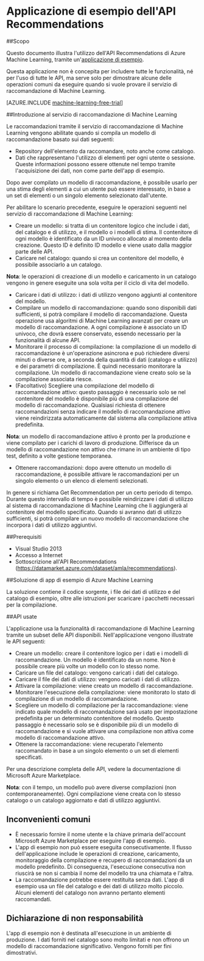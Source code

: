 <properties 
	pageTitle="Operazioni comuni nell'API Recommendations di Machine Learning | Microsoft Azure" 
	description="Recommendations di Azure ML - Applicazione di esempio" 
	services="machine-learning" 
	documentationCenter="" 
	authors="LuisCabrer" 
	manager="paulettm" 
	editor="cgronlun"/>

<tags 
	ms.service="machine-learning" 
	ms.workload="data-services" 
	ms.tgt_pltfrm="na" 
	ms.devlang="na" 
	ms.topic="article" 
	ms.date="03/02/2016" 
	ms.author="luisca"/>


# Applicazione di esempio dell'API Recommendations

##Scopo

Questo documento illustra l'utilizzo dell'API Recommendations di Azure Machine Learning, tramite un'[applicazione di esempio](https://code.msdn.microsoft.com/Recommendations-144df403).

Questa applicazione non è concepita per includere tutte le funzionalità, né per l'uso di tutte le API, ma serve solo per dimostrare alcune delle operazioni comuni da eseguire quando si vuole provare il servizio di raccomandazione di Machine Learning.

[AZURE.INCLUDE [machine-learning-free-trial](../../includes/machine-learning-free-trial.md)]

##Introduzione al servizio di raccomandazione di Machine Learning

Le raccomandazioni tramite il servizio di raccomandazione di Machine Learning vengono abilitate quando si compila un modello di raccomandazione basato sui dati seguenti:

* Repository dell'elemento da raccomandare, noto anche come catalogo.
* Dati che rappresentano l'utilizzo di elementi per ogni utente o sessione. Queste informazioni possono essere ottenute nel tempo tramite l'acquisizione dei dati, non come parte dell'app di esempio.

Dopo aver compilato un modello di raccomandazione, è possibile usarlo per una stima degli elementi a cui un utente può essere interessato, in base a un set di elementi o un singolo elemento selezionato dall'utente.

Per abilitare lo scenario precedente, eseguire le operazioni seguenti nel servizio di raccomandazione di Machine Learning:

* Creare un modello: si tratta di un contenitore logico che include i dati, del catalogo e di utilizzo, e il modello o i modelli di stima. Il contenitore di ogni modello è identificato da un ID univoco allocato al momento della creazione. Questo ID è definito ID modello e viene usato dalla maggior parte delle API. 
* Caricare nel catalogo: quando si crea un contenitore del modello, è possibile associarlo a un catalogo.

**Nota**: le operazioni di creazione di un modello e caricamento in un catalogo vengono in genere eseguite una sola volta per il ciclo di vita del modello.

* Caricare i dati di utilizzo: i dati di utilizzo vengono aggiunti al contenitore del modello.
* Compilare un modello di raccomandazione: quando sono disponibili dati sufficienti, si potrà compilare il modello di raccomandazione. Questa operazione usa algoritmi di Machine Learning avanzati per creare un modello di raccomandazione. A ogni compilazione è associato un ID univoco, che dovrà essere conservato, essendo necessario per la funzionalità di alcune API.
* Monitorare il processo di compilazione: la compilazione di un modello di raccomandazione è un'operazione asincrona e può richiedere diversi minuti o diverse ore, a seconda della quantità di dati (catalogo e utilizzo) e dei parametri di compilazione. È quindi necessario monitorare la compilazione. Un modello di raccomandazione viene creato solo se la compilazione associata riesce.
* (Facoltativo) Scegliere una compilazione del modello di raccomandazione attivo: questo passaggio è necessario solo se nel contenitore del modello è disponibile più di una compilazione del modello di raccomandazione. Qualsiasi richiesta di ottenere raccomandazioni senza indicare il modello di raccomandazione attivo viene reindirizzata automaticamente dal sistema alla compilazione attiva predefinita. 

**Nota**: un modello di raccomandazione attivo è pronto per la produzione e viene compilato per i carichi di lavoro di produzione. Differisce da un modello di raccomandazione non attivo che rimane in un ambiente di tipo test, definito a volte gestione temporanea.

* Ottenere raccomandazioni: dopo avere ottenuto un modello di raccomandazione, è possibile attivare le raccomandazioni per un singolo elemento o un elenco di elementi selezionati. 

In genere si richiama Get Recommendation per un certo periodo di tempo. Durante questo intervallo di tempo è possibile reindirizzare i dati di utilizzo al sistema di raccomandazione di Machine Learning che li aggiungerà al contenitore del modello specificato. Quando si avranno dati di utilizzo sufficienti, si potrà compilare un nuovo modello di raccomandazione che incorpora i dati di utilizzo aggiuntivi.

##Prerequisiti

* Visual Studio 2013
* Accesso a Internet 
* Sottoscrizione all'API Recommendations (https://datamarket.azure.com/dataset/amla/recommendations).

##Soluzione di app di esempio di Azure Machine Learning

La soluzione contiene il codice sorgente, i file dei dati di utilizzo e del catalogo di esempio, oltre alle istruzioni per scaricare i pacchetti necessari per la compilazione.

##API usate

L'applicazione usa la funzionalità di raccomandazione di Machine Learning tramite un subset delle API disponibili. Nell'applicazione vengono illustrate le API seguenti:

* Creare un modello: creare il contenitore logico per i dati e i modelli di raccomandazione. Un modello è identificato da un nome. Non è possibile creare più volte un modello con lo stesso nome.
* Caricare un file del catalogo: vengono caricati i dati del catalogo.
* Caricare il file dei dati di utilizzo: vengono caricati i dati di utilizzo.
* Attivare la compilazione: viene creato un modello di raccomandazione.
* Monitorare l'esecuzione della compilazione: viene monitorato lo stato di compilazione di un modello di raccomandazione.
* Scegliere un modello di compilazione per la raccomandazione: viene indicato quale modello di raccomandazione sarà usato per impostazione predefinita per un determinato contenitore del modello. Questo passaggio è necessario solo se è disponibile più di un modello di raccomandazione e si vuole attivare una compilazione non attiva come modello di raccomandazione attivo.
* Ottenere la raccomandazione: viene recuperato l'elemento raccomandato in base a un singolo elemento o un set di elementi specificati. 

Per una descrizione completa delle API, vedere la documentazione di Microsoft Azure Marketplace.

**Nota**: con il tempo, un modello può avere diverse compilazioni (non contemporaneamente). Ogni compilazione viene creata con lo stesso catalogo o un catalogo aggiornato e dati di utilizzo aggiuntivi.

## Inconvenienti comuni

* È necessario fornire il nome utente e la chiave primaria dell'account Microsoft Azure Marketplace per eseguire l'app di esempio.
* L'app di esempio non può essere eseguita consecutivamente. Il flusso dell'applicazione include le operazioni di creazione, caricamento, monitoraggio della compilazione e recupero di raccomandazioni da un modello predefinito. Di conseguenza, l'esecuzione consecutiva non riuscirà se non si cambia il nome del modello tra una chiamata e l'altra.
* La raccomandazione potrebbe essere restituita senza dati. L'app di esempio usa un file del catalogo e dei dati di utilizzo molto piccolo. Alcuni elementi del catalogo non avranno pertanto elementi raccomandati.

## Dichiarazione di non responsabilità
L'app di esempio non è destinata all'esecuzione in un ambiente di produzione. I dati forniti nel catalogo sono molto limitati e non offrono un modello di raccomandazione significativo. Vengono forniti per fini dimostrativi.
 

<!---HONumber=AcomDC_0309_2016-->